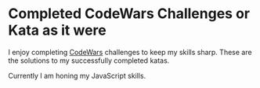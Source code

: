 # Completed CodeWars Challenges or Kata as it were

I enjoy completing [CodeWars](https://www.codewars.com/) challenges to keep my skills sharp. These are the solutions to my successfully completed katas.

Currently I am honing my JavaScript skills.
